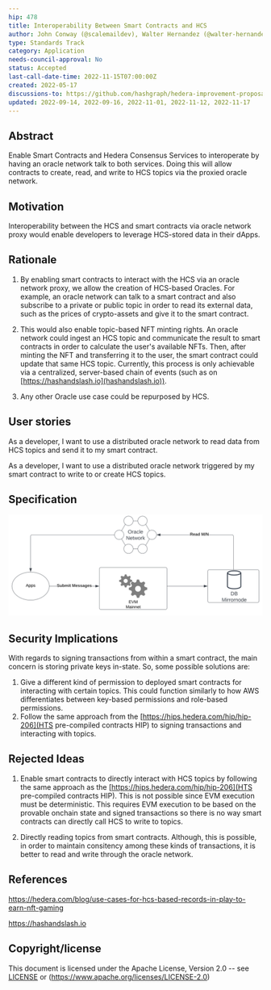 ```yaml
---
hip: 478
title: Interoperability Between Smart Contracts and HCS
author: John Conway (@scalemaildev), Walter Hernandez (@walter-hernandez), Mohsin Qamar (@mohsin-hedera), Michael Garber (@mgarbs), Pathorn Tengkiattrakul (@pathornteng)
type: Standards Track
category: Application
needs-council-approval: No
status: Accepted
last-call-date-time: 2022-11-15T07:00:00Z
created: 2022-05-17
discussions-to: https://github.com/hashgraph/hedera-improvement-proposal/discussions/479
updated: 2022-09-14, 2022-09-16, 2022-11-01, 2022-11-12, 2022-11-17
---
```


## Abstract

Enable Smart Contracts and Hedera Consensus Services to interoperate by having an oracle network talk to both services. Doing this will allow contracts to create, read, and write to HCS topics via the proxied oracle network.

## Motivation

Interoperability between the HCS and smart contracts via oracle network proxy would enable developers to leverage HCS-stored data in their dApps.

## Rationale

1. By enabling smart contracts to interact with the HCS via an oracle network proxy, we allow the creation of HCS-based Oracles. For example, an oracle network can talk to a smart contract and also subscribe to a private or public topic in order to read its external data, such as the prices of crypto-assets and give it to the smart contract.

2. This would also enable topic-based NFT minting rights. An oracle network could ingest an HCS topic and communicate the result to smart contracts in order to calculate the user's available NFTs. Then, after minting the NFT and transferring it to the user, the smart contract could update that same HCS topic. Currently, this process is only achievable via a centralized, server-based chain of events (such as on [https://hashandslash.io](hashandslash.io)).

3. Any other Oracle use case could be repurposed by HCS.

## User stories

As a developer, I want to use a distributed oracle network to read data from HCS topics and send it to my smart contract.

As a developer, I want to use a distributed oracle network triggered by my smart contract to write to or create HCS topics.

## Specification

![HSCS HCS Oracle Network Diagrams.png](../assets/hip-478/HSCS-HCS-oracle-network.png)

## Security Implications

With regards to signing transactions from within a smart contract, the main concern is storing private keys in-state. So, some possible solutions are:

1. Give a different kind of permission to deployed smart contracts for interacting with certain topics. This could function similarly to how AWS differentiates between key-based permissions and role-based permissions.
2. Follow the same approach from the [https://hips.hedera.com/hip/hip-206](HTS pre-compiled contracts HIP) to signing transactions and interacting with topics.

## Rejected Ideas

1. Enable smart contracts to directly interact with HCS topics by following the same approach as the [https://hips.hedera.com/hip/hip-206](HTS pre-compiled contracts HIP). This is not possible since EVM execution must be deterministic. This requires EVM execution to be based on the provable onchain state and signed transactions so there is no way smart contracts can directly call HCS to write to topics.

2. Directly reading topics from smart contracts. Although, this is possible, in order to maintain consitency among these kinds of transactions, it is better to read and write through the oracle network.

## References

https://hedera.com/blog/use-cases-for-hcs-based-records-in-play-to-earn-nft-gaming

https://hashandslash.io

## Copyright/license

This document is licensed under the Apache License, Version 2.0 -- see [LICENSE](../LICENSE) or (https://www.apache.org/licenses/LICENSE-2.0)
